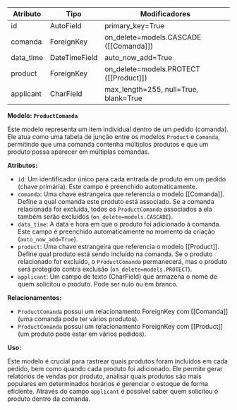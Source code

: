 
| Atributo  | Tipo          | Modificadores                          |
| --------- | ------------- | -------------------------------------- |
| id        | AutoField     | primary_key=True                       |
| comanda   | ForeignKey    | on_delete=models.CASCADE ([[Comanda]]) |
| data_time | DateTimeField | auto_now_add=True                      |
| product   | ForeignKey    | on_delete=models.PROTECT ([[Product]]) |
| applicant | CharField     | max_length=255, null=True, blank=True  |



**Modelo: `ProductComanda`**

Este modelo representa um item individual dentro de um pedido (comanda). Ele atua como uma tabela de junção entre os modelos `Product` e `Comanda`, permitindo que uma comanda contenha múltiplos produtos e que um produto possa aparecer em múltiplas comandas.

**Atributos:**

*   `id`: Um identificador único para cada entrada de produto em um pedido (chave primária). Este campo é preenchido automaticamente.
*   `comanda`: Uma chave estrangeira que referencia o modelo [[Comanda]]. Define a qual comanda este produto está associado. Se a comanda relacionada for excluída, todos os `ProductComanda` associados a ela também serão excluídos (`on_delete=models.CASCADE`).
*   `data_time`: A data e hora em que o produto foi adicionado à comanda. Este campo é preenchido automaticamente no momento da criação (`auto_now_add=True`).
*   `product`: Uma chave estrangeira que referencia o modelo [[Product]]. Define qual produto está sendo incluído na comanda. Se o produto relacionado for excluído, o `ProductComanda` permanecerá, mas o produto será protegido contra exclusão (`on_delete=models.PROTECT`).
*   `applicant`: Um campo de texto (CharField) que armazena o nome de quem solicitou o produto. Pode ser nulo ou em branco.

**Relacionamentos:**

*   `ProductComanda` possui um relacionamento ForeignKey com [[Comanda]] (uma comanda pode ter vários produtos).
*   `ProductComanda` possui um relacionamento ForeignKey com [[Product]] (um produto pode estar em vários pedidos).

**Uso:**

Este modelo é crucial para rastrear quais produtos foram incluídos em cada pedido, bem como quando cada produto foi adicionado. Ele permite gerar relatórios de vendas por produto, analisar quais produtos são mais populares em determinados horários e gerenciar o estoque de forma eficiente. Através do campo `applicant` é possível saber quem solicitou o produto dentro da comanda.